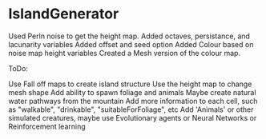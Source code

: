 # IslandGenerator
Used Perln noise to get the height map.
Added octaves, persistance, and lacunarity variables
Added offset and seed option
Added Colour based on noise map height variables
Created a Mesh version of the colour map.

ToDo:

Use Fall off maps to create island structure
Use the height map to change mesh shape
Add ability to spawn foliage and animals
Maybe create natural water pathways from the mountain
Add more information to each cell, such as "walkable", "drinkable", "suitableForFoliage", etc
Add 'Animals' or other simulated creatures, maybe use Evolutionary agents or Neural Networks or Reinforcement learning
